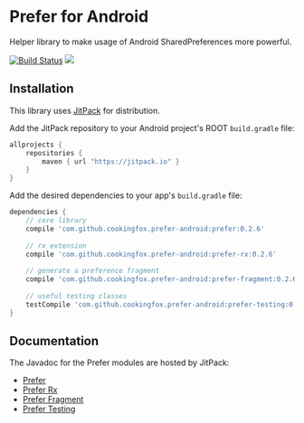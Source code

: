 # Prefer for Android

Helper library to make usage of Android SharedPreferences more powerful.

[![Build Status](https://travis-ci.org/cookingfox/prefer-android.svg?branch=master)](https://travis-ci.org/cookingfox/prefer-android)
[![](https://jitpack.io/v/cookingfox/prefer-android.svg)](https://jitpack.io/#cookingfox/prefer-android)

## Installation

This library uses [JitPack](https://jitpack.io/#cookingfox/prefer-android) for distribution.

Add the JitPack repository to your Android project's ROOT `build.gradle` file:

```groovy
allprojects {
    repositories {
        maven { url "https://jitpack.io" }
    }
}
```

Add the desired dependencies to your app's `build.gradle` file:

```groovy
dependencies {
    // core library
    compile 'com.github.cookingfox.prefer-android:prefer:0.2.6'
    
    // rx extension
    compile 'com.github.cookingfox.prefer-android:prefer-rx:0.2.6'
    
    // generate a preference fragment
    compile 'com.github.cookingfox.prefer-android:prefer-fragment:0.2.6'
    
    // useful testing classes
    testCompile 'com.github.cookingfox.prefer-android:prefer-testing:0.2.6'
}
```

## Documentation

The Javadoc for the Prefer modules are hosted by JitPack:
- [Prefer](https://jitpack.io/com/github/cookingfox/prefer-android/prefer/0.2.6/javadoc/)
- [Prefer Rx](https://jitpack.io/com/github/cookingfox/prefer-android/prefer-rx/0.2.6/javadoc/)
- [Prefer Fragment](https://jitpack.io/com/github/cookingfox/prefer-android/prefer-fragment/0.2.6/javadoc/)
- [Prefer Testing](https://jitpack.io/com/github/cookingfox/prefer-android/prefer-testing/0.2.6/javadoc/)
